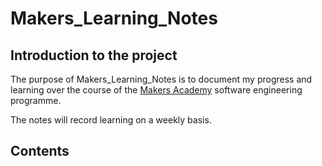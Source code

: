 # Makers_Learning_Notes

## Introduction to the project

The purpose of Makers_Learning_Notes is to document my progress and learning over the course of the [Makers Academy](https://makers.tech/) software engineering programme.

The notes will record learning on a weekly basis.

## Contents